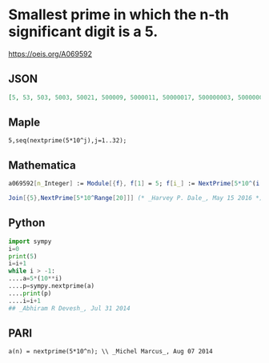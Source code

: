# Smallest prime in which the n\-th significant digit is a 5\.
https://oeis.org/A069592
## JSON
```JSON
[5, 53, 503, 5003, 50021, 500009, 5000011, 50000017, 500000003, 5000000029, 50000000021, 500000000023, 5000000000053, 50000000000053, 500000000000057, 5000000000000023, 50000000000000051, 500000000000000021]
```
## Maple
```Maple
5,seq(nextprime(5*10^j),j=1..32);
```
## Mathematica
```Mathematica
a069592[n_Integer] := Module[{f}, f[1] = 5; f[i_] := NextPrime[5*10^(i - 1)]; f[n]]; Map[a069592, Range[100]] (* _Michael De Vlieger_, Aug 06 2014 *)
```
```Mathematica
Join[{5},NextPrime[5*10^Range[20]]] (* _Harvey P. Dale_, May 15 2016 *)
```
## Python
```Python
import sympy
i=0
print(5)
i=i+1
while i > -1:
....a=5*(10**i)
....p=sympy.nextprime(a)
....print(p)
....i=i+1
## _Abhiram R Devesh_, Jul 31 2014
```
## PARI
```PARI
a(n) = nextprime(5*10^n); \\ _Michel Marcus_, Aug 07 2014
```
